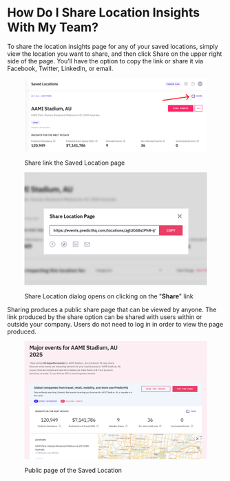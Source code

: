 # How Do I Share Location Insights With My Team?

To share the location insights page for any of your saved locations, simply view the location you want to share, and then click Share on the upper right side of the page. You’ll have the option to copy the link or share it via Facebook, Twitter, LinkedIn, or email.

<figure><img src="../.gitbook/assets/image (74).png" alt=""><figcaption><p>Share link the Saved Location page</p></figcaption></figure>

<figure><img src="../.gitbook/assets/image (75).png" alt=""><figcaption><p>Share Location dialog opens on clicking on the "<strong>Share</strong>" link</p></figcaption></figure>

Sharing produces a public share page that can be viewed by anyone. The link produced by the share option can be shared with users within or outside your company. Users do not need to log in in order to view the page produced.

<figure><img src="../.gitbook/assets/image (76).png" alt=""><figcaption><p>Public page of the Saved Location</p></figcaption></figure>
